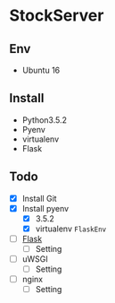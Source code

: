 # StockServer

## Env

- Ubuntu 16

## Install

- Python3.5.2
- Pyenv
- virtualenv
- Flask

## Todo

- [x] Install Git
- [x] Install pyenv
	- [x] 3.5.2
	- [x] virtualenv `FlaskEnv`
- [ ] [Flask](http://www.jianshu.com/p/84978157c785)
	- [ ] Setting
- [ ] uWSGI
	- [ ] Setting
- [ ] nginx
	- [ ] Setting

